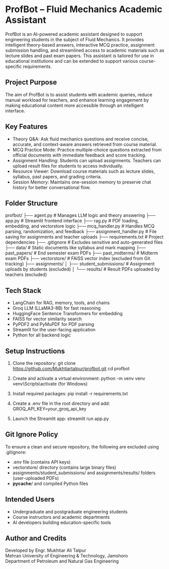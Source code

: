 # ProfBot – Fluid Mechanics Academic Assistant

ProfBot is an AI-powered academic assistant designed to support engineering students in the subject of Fluid Mechanics. It provides intelligent theory-based answers, interactive MCQ practice, assignment submission handling, and streamlined access to academic materials such as lecture slides and past exam papers. This assistant is tailored for use in educational institutions and can be extended to support various course-specific requirements.

## Project Purpose

The aim of ProfBot is to assist students with academic queries, reduce manual workload for teachers, and enhance learning engagement by making educational content more accessible through an intelligent interface.

## Key Features

- Theory Q&A: Ask fluid mechanics questions and receive concise, accurate, and context-aware answers retrieved from course material.
- MCQ Practice Mode: Practice multiple-choice questions extracted from official documents with immediate feedback and score tracking.
- Assignment Handling: Students can upload assignments. Teachers can upload result files for students to access individually.
- Resource Viewer: Download course materials such as lecture slides, syllabus, past papers, and grading criteria.
- Session Memory: Maintains one-session memory to preserve chat history for better conversational flow.

## Folder Structure

profbot/
├── agent.py                  # Manages LLM logic and theory answering
├── app.py                    # Streamlit frontend interface
├── rag.py                    # PDF loading, embedding, and vectorstore logic
├── mcq_handler.py            # Handles MCQ parsing, randomization, and feedback
├── assignment_handler.py     # File saving for assignments and teacher uploads
├── requirements.txt          # Project dependencies
├── .gitignore                # Excludes sensitive and auto-generated files
├── data/                     # Static documents like syllabus and mark mapping
├── past_papers/              # End semester exam PDFs
├── past_midterms/            # Midterm exam PDFs
├── vectorstore/              # FAISS vector index (excluded from Git tracking)
├── assignments/
│   ├── student_submissions/  # Assignment uploads by students (excluded)
│   └── results/              # Result PDFs uploaded by teachers (excluded)

## Tech Stack

- LangChain for RAG, memory, tools, and chains
- Groq LLM (LLaMA3-8B) for fast reasoning
- HuggingFace Sentence Transformers for embedding
- FAISS for vector similarity search
- PyPDF2 and PyMuPDF for PDF parsing
- Streamlit for the user-facing application
- Python for all backend logic

## Setup Instructions

1. Clone the repository:
   git clone https://github.com/Mukhtiartalpur/profbot.git
   cd profbot

2. Create and activate a virtual environment:
   python -m venv venv
   venv\Scripts\activate   (for Windows)

3. Install required packages:
   pip install -r requirements.txt

4. Create a .env file in the root directory and add:
   GROQ_API_KEY=your_groq_api_key

5. Launch the Streamlit app:
   streamlit run app.py

## Git Ignore Policy

To ensure a clean and secure repository, the following are excluded using .gitignore:
- .env file (contains API keys)
- vectorstore/ directory (contains large binary files)
- assignments/student_submissions/ and assignments/results/ folders (user-uploaded PDFs)
- __pycache__/ and compiled Python files

## Intended Users

- Undergraduate and postgraduate engineering students
- Course instructors and academic departments
- AI developers building education-specific tools

## Author and Credits

Developed by Engr. Mukhtiar Ali Talpur  
Mehran University of Engineering & Technology, Jamshoro  
Department of Petroleum and Natural Gas Engineering
